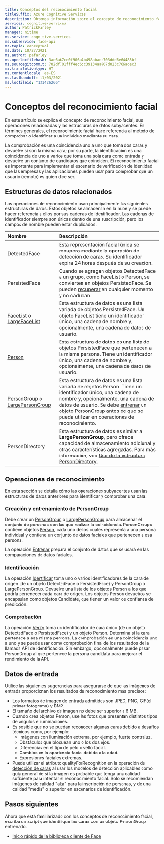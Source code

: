 ```yaml
---
title: Conceptos del reconocimiento facial
titleSuffix: Azure Cognitive Services
description: Obtenga información sobre el concepto de reconocimiento facial, sus operaciones relacionadas y las estructuras de datos subyacentes.
services: cognitive-services
author: PatrickFarley
manager: nitime
ms.service: cognitive-services
ms.subservice: face-api
ms.topic: conceptual
ms.date: 10/27/2021
ms.author: pafarley
ms.openlocfilehash: 3ae6a67ce0f906a4b498abaec703ddd6e64485bf
ms.sourcegitcommit: 702df701fff4ec6cc39134aa607d023c766adec3
ms.translationtype: HT
ms.contentlocale: es-ES
ms.lasthandoff: 11/03/2021
ms.locfileid: "131426266"
---
```

# <a name="face-recognition-concepts"></a>Conceptos del reconocimiento facial

En este artículo se explica el concepto de reconocimiento facial, sus operaciones relacionadas y las estructuras de datos subyacentes. En términos generales, el reconocimiento facial hace referencia al método de comprobar o identificar a un individuo mediante su cara. 

La comprobación es una coincidencia uno a uno que toma dos caras y devuelve si son la misma cara; por su parte, la identificación es una coincidencia de uno a varios que toma una sola cara como entrada y devuelve un conjunto de candidatos que coinciden. El reconocimiento facial es importante para implementar el escenario de verificación de identidad que las empresas y las aplicaciones pueden usar para comprobar que un usuario (remoto) es quien dice ser.

## <a name="related-data-structures"></a>Estructuras de datos relacionados

Las operaciones de reconocimiento usan principalmente las siguientes estructuras de datos. Estos objetos se almacenan en la nube y se puede hacer referencia a ellos por sus cadenas de identificador. Las cadenas de identificador siempre son únicas dentro de una suscripción, pero los campos de nombre pueden estar duplicados.

|Nombre|Descripción|
|:--|:--|
|DetectedFace| Esta representación facial única se recupera mediante la operación de [detección de caras](../Face-API-How-to-Topics/HowtoDetectFacesinImage.md). Su identificador expira 24 horas después de su creación.|
|PersistedFace| Cuando se agregan objetos DetectedFace a un grupo, como FaceList o Person, se convierten en objetos PersistedFace. Se pueden [recuperar](https://westus.dev.cognitive.microsoft.com/docs/services/563879b61984550e40cbbe8d/operations/563879b61984550f3039524c) en cualquier momento y no caducan.|
|[FaceList](https://westus.dev.cognitive.microsoft.com/docs/services/563879b61984550e40cbbe8d/operations/563879b61984550f3039524b) o [LargeFaceList](https://westus.dev.cognitive.microsoft.com/docs/services/563879b61984550e40cbbe8d/operations/5a157b68d2de3616c086f2cc)| Esta estructura de datos es una lista variada de objetos PersistedFace. Un objeto FaceList tiene un identificador único, una cadena de nombre y, opcionalmente, una cadena de datos de usuario.|
|[Person](https://westus.dev.cognitive.microsoft.com/docs/services/563879b61984550e40cbbe8d/operations/563879b61984550f3039523c)| Esta estructura de datos es una lista de objetos PersistedFace que pertenecen a la misma persona. Tiene un identificador único, una cadena de nombre y, opcionalmente, una cadena de datos de usuario.|
|[PersonGroup](https://westus.dev.cognitive.microsoft.com/docs/services/563879b61984550e40cbbe8d/operations/563879b61984550f30395244) o [LargePersonGroup](https://westus.dev.cognitive.microsoft.com/docs/services/563879b61984550e40cbbe8d/operations/599acdee6ac60f11b48b5a9d)| Esta estructura de datos es una lista variada de objetos Person. Tiene un identificador único, una cadena de nombre y, opcionalmente, una cadena de datos de usuario. Se debe [entrenar](https://westus.dev.cognitive.microsoft.com/docs/services/563879b61984550e40cbbe8d/operations/563879b61984550f30395249) un objeto PersonGroup antes de que se pueda utilizar en operaciones de reconocimiento.|
|PersonDirectory | Esta estructura de datos es similar a **LargePersonGroup**, pero ofrece capacidad de almacenamiento adicional y otras características agregadas. Para más información, vea [Uso de la estructura PersonDirectory](../Face-API-How-to-Topics/use-persondirectory.md).

## <a name="recognition-operations"></a>Operaciones de reconocimiento

En esta sección se detalla cómo las operaciones subyacentes usan las estructuras de datos anteriores para identificar y comprobar una cara.

### <a name="persongroup-creation-and-training"></a>Creación y entrenamiento de PersonGroup

Debe crear un [PersonGroup](https://westus.dev.cognitive.microsoft.com/docs/services/563879b61984550e40cbbe8d/operations/563879b61984550f30395244) o [LargePersonGroup](https://westus.dev.cognitive.microsoft.com/docs/services/563879b61984550e40cbbe8d/operations/599acdee6ac60f11b48b5a9d) para almacenar el conjunto de personas con las que realizar la coincidencia. PersonGroups contiene objetos [Person](https://westus.dev.cognitive.microsoft.com/docs/services/563879b61984550e40cbbe8d/operations/563879b61984550f3039523c), cada uno de los cuales representa a una persona individual y contiene un conjunto de datos faciales que pertenecen a esa persona.

La operación [Entrenar](https://westus.dev.cognitive.microsoft.com/docs/services/563879b61984550e40cbbe8d/operations/563879b61984550f30395249) prepara el conjunto de datos que se usará en las comparaciones de datos faciales.

### <a name="identification"></a>Identificación

La operación [Identificar](https://westus.dev.cognitive.microsoft.com/docs/services/563879b61984550e40cbbe8d/operations/563879b61984550f30395239) toma uno o varios identificadores de la cara de origen (de un objeto DetectedFace o PersistedFace) y PersonGroup o LargePersonGroup. Devuelve una lista de los objetos Person a los que podría pertenecer cada cara de origen. Los objetos Person devueltos se encapsulan como objetos Candidate, que tienen un valor de confianza de predicción.

### <a name="verification"></a>Comprobación

La operación [Verify](https://westus.dev.cognitive.microsoft.com/docs/services/563879b61984550e40cbbe8d/operations/563879b61984550f3039523a) toma un identificador de cara único (de un objeto DetectedFace o PersistedFace) y un objeto Person. Determina si la cara pertenece a esa misma persona. La comprobación es una coincidencia uno a uno y se puede usar como comprobación final de los resultados de la llamada API de identificación. Sin embargo, opcionalmente puede pasar PersonGroup al que pertenece la persona candidata para mejorar el rendimiento de la API.

## <a name="input-data"></a>Datos de entrada

Utilice las siguientes sugerencias para asegurarse de que las imágenes de entrada proporcionan los resultados de reconocimiento más precisos:

* Los formatos de imagen de entrada admitidos son JPEG, PNG, GIF(el primer fotograma) y BMP.
* El tamaño del archivo de imagen no debe ser superior a 6 MB.
* Cuando crea objetos Person, use las fotos que presentan distintos tipos de ángulos e iluminaciones.
* Es posible que no se puedan reconocer algunas caras debido a desafíos técnicos como, por ejemplo:
  * Imágenes con iluminación extrema, por ejemplo, fuerte contraluz.
  * Obstáculos que bloquean uno o los dos ojos.
  * Diferencias en el tipo de pelo o vello facial.
  * Cambios en la apariencia facial debido a la edad.
  * Expresiones faciales extremas.
* Puede utilizar el atributo qualityForRecognition en la operación de [detección de caras](../Face-API-How-to-Topics/HowtoDetectFacesinImage.md) al usar los modelos de detección aplicables como guía general de si la imagen es probable que tenga una calidad suficiente para intentar el reconocimiento facial. Solo se recomiendan imágenes de calidad "alta" para la inscripción de personas, y de una calidad "media" o superior en escenarios de identificación.

## <a name="next-steps"></a>Pasos siguientes

Ahora que está familiarizado con los conceptos de reconocimiento facial, escriba un script que identifique las caras con un objeto PersonGroup entrenado.

* [Inicio rápido de la biblioteca cliente de Face](../Quickstarts/client-libraries.md)